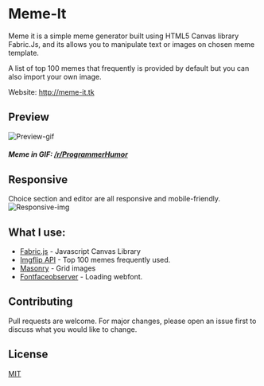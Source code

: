 # Meme-It
Meme it is a simple meme generator built using HTML5 Canvas library Fabric.Js, and its allows you to manipulate text or images on chosen meme template.

A list of top 100 memes that frequently is provided by default but you can also import your own image.

Website: http://meme-it.tk

## Preview
![Preview-gif](https://raw.githubusercontent.com/Abdelwahab07/Meme-It/master/img/meme-gen.gif)
##### Meme in GIF: [/r/ProgrammerHumor](https://www.reddit.com/r/ProgrammerHumor/comments/covgb5/lamo/)


## Responsive
Choice section and editor are all responsive and mobile-friendly.
![Responsive-img](https://raw.githubusercontent.com/Abdelwahab07/Meme-It/master/img/responsive.png)


## What I use:
- [Fabric.js](https://github.com/fabricjs/fabric.js) - Javascript Canvas Library
- [Imgflip API](https://imgflip.com/api) - Top 100 memes frequently used.
- [Masonry](https://github.com/desandro/masonry) - Grid images
- [Fontfaceobserver](https://github.com/bramstein/fontfaceobserver) -  Loading webfont.


## Contributing
Pull requests are welcome. For major changes, please open an issue first to discuss what you would like to change.

## License
[MIT](https://github.com/Abdelwahab07/Meme-It/blob/master/LICENSE)
